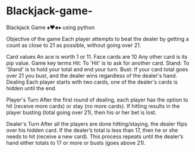 # Blackjack-game-
Blackjack Game ♠️♥️♣️♦️ using python


Objective of the game
Each player attempts to beat the dealer by getting a count as close to 21 as possible, without going over 21.

Card values
An ace is worth 1 or 11.
Face cards are 10
Any other card is its pip value.
Game key terms
Hit: To 'Hit' is to ask for another card.
Stand: To 'Stand' is to hold your total and end your turn.
Bust: If your card total goes over 21 you bust, and the dealer wins regardless of the dealer's hand.
Dealing
Each player starts with two cards, one of the dealer's cards is hidden until the end.

Player's Turn
After the first round of dealing, each player has the option to hit (receive more cards) or stay (no more cards). If hitting results in the player busting (total going over 21), then his or her bet is lost.

Dealer's Turn
After all the players are done hitting/staying, the dealer flips over his hidden card. If the dealer’s total is less than 17, then he or she needs to hit (receive a new card). This process repeats until the dealer’s hand either totals to 17 or more or busts (goes above 21).
